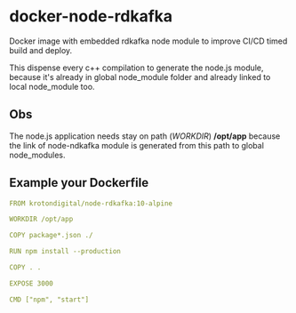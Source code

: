 # docker-node-rdkafka

Docker image with embedded rdkafka node module to improve CI/CD timed build and deploy.

This dispense every c++ compilation to generate the node.js module, because it's already in global node_module folder and already linked to local node_module too.

## Obs

The node.js application needs stay on path (*WORKDIR*) **/opt/app** because the link of node-ndkafka module is generated from this path to global node_modules.

## Example your Dockerfile

```yml
FROM krotondigital/node-rdkafka:10-alpine

WORKDIR /opt/app

COPY package*.json ./

RUN npm install --production

COPY . .

EXPOSE 3000

CMD ["npm", "start"]
```